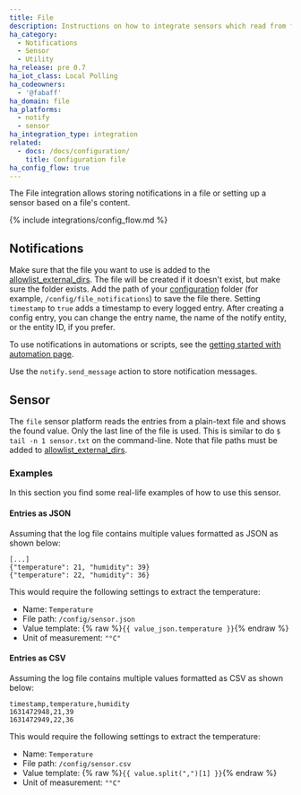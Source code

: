 ```yaml
---
title: File
description: Instructions on how to integrate sensors which read from files into Home Assistant.
ha_category:
  - Notifications
  - Sensor
  - Utility
ha_release: pre 0.7
ha_iot_class: Local Polling
ha_codeowners:
  - '@fabaff'
ha_domain: file
ha_platforms:
  - notify
  - sensor
ha_integration_type: integration
related:
  - docs: /docs/configuration/
    title: Configuration file
ha_config_flow: true
---
```


The File integration allows storing notifications in a file or setting up a sensor based on a file's content.
  
{% include integrations/config_flow.md %}

## Notifications

Make sure that the file you want to use is added to the [allowlist_external_dirs](https://www.home-assistant.io/integrations/homeassistant/#allowlist_external_dirs). The file will be created if it doesn't exist, but make sure the folder exists. Add the path of your [configuration](/docs/configuration/) folder (for example, `/config/file_notifications`) to save the file there. Setting `timestamp` to `true` adds a timestamp to every logged entry.
After creating a config entry, you can change the entry name, the name of the notify entity, or the entity ID, if you prefer.

To use notifications in automations or scripts, see the [getting started with automation page](/getting-started/automation/).

Use the `notify.send_message` action to store notification messages.

## Sensor

The `file` sensor platform reads the entries from a plain-text file and shows the found value. Only the last line of the file is used. This is similar to do `$ tail -n 1 sensor.txt` on the command-line. Note that file paths must be added to [allowlist_external_dirs](/integrations/homeassistant/#allowlist_external_dirs).

### Examples

In this section you find some real-life examples of how to use this sensor.

#### Entries as JSON

Assuming that the log file contains multiple values formatted as JSON as shown below:

```text
[...]
{"temperature": 21, "humidity": 39}
{"temperature": 22, "humidity": 36}
```

This would require the following settings to extract the temperature:

- Name: `Temperature`
- File path: `/config/sensor.json`
- Value template: {% raw %}`{{ value_json.temperature }}`{% endraw %}
- Unit of measurement: `"°C"`

#### Entries as CSV

Assuming the log file contains multiple values formatted as CSV as shown below:

```text
timestamp,temperature,humidity
1631472948,21,39
1631472949,22,36
```

This would require the following settings to extract the temperature:

- Name: `Temperature`
- File path: `/config/sensor.csv`
- Value template: {% raw %}`{{ value.split(",")[1] }}`{% endraw %}
- Unit of measurement: `"°C"`
